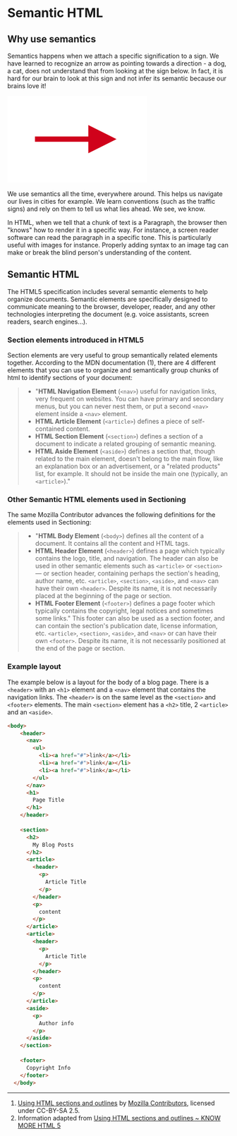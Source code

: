 # Semantic HTML
## Why use semantics
Semantics happens when we attach a specific signification to a sign. We have learned to recognize an arrow as pointing towards a direction - a dog, a cat, does not understand that from looking at the sign below. In fact, it is hard for our brain to look at this sign and not infer its semantic because our brains love it!

![](./assets/arrow.png)

We use semantics all the time, everywhere around. This helps us navigate our lives in cities for example. We learn conventions (such as the traffic signs) and rely on them to tell us what lies ahead. We see, we know.

In HTML, when we tell that a chunk of text is a Paragraph, the browser then "knows" how to render it in a specific way. For instance, a screen reader software can read the paragraph in a specific tone. This is particularly useful with images for instance. Properly adding syntax to an image tag can make or break the blind person's understanding of the content.

## Semantic HTML

The HTML5 specification includes several semantic elements to help organize documents. Semantic elements are specifically designed to communicate meaning to the browser, developer, reader, and any other technologies interpreting the document (e.g. voice assistants, screen readers, search engines...).

### Section elements introduced in HTML5

Section elements are very useful to group semantically related elements together. According to the MDN documentation (1), there are 4 different elements that you can use to organize and semantically group chunks of html to identify sections of your document:

> - "**HTML Navigation Element** (`<nav>`) useful for navigation links, very frequent on websites. You can have primary and secondary menus, but you can never nest them, or put a second `<nav>` element inside a `<nav>` element.
> - **HTML Article Element** (`<article>`) defines a piece of self-contained content.
> - **HTML Section Element** (`<section>`) defines a section of a document to indicate a related grouping of semantic meaning.
> - **HTML Aside Element** (`<aside>`) defines a section that, though related to the main element, doesn't belong to the main flow, like an explanation box or an advertisement, or a "related products" list, for example. It should not be inside the main one (typically, an `<article>`)."

### Other Semantic HTML elements used in Sectioning

The same Mozilla Contributor advances the following definitions for the elements used in Sectioning:

> - "**HTML Body Element** (`<body>`) defines all the content of a document. It contains all the content and HTML tags.
> - **HTML Header Element** (`<header>`) defines a page which typically contains the logo, title, and navigation. The header can also be used in other semantic elements such as `<article>` or `<section>` — or section header, containing perhaps the section's heading, author name, etc. `<article>`, `<section>`, `<aside>`, and `<nav>` can have their own `<header>`. Despite its name, it is not necessarily placed at the beginning of the page or section.
> - **HTML Footer Element** (`<footer>`) defines a page footer which typically contains the copyright, legal notices and sometimes some links." This footer can also be used as a section footer, and can contain the section's publication date, license information, etc. `<article>`, `<section>`, `<aside>`, and `<nav>` or can have their own `<footer>`. Despite its name, it is not necessarily positioned at the end of the page or section.

### Example layout

The example below is a layout for the body of a blog page. There is a `<header>` with an `<h1>` element and a `<nav>` element that contains the navigation links. The `<header>` is on the same level as the `<section>` and `<footer>` elements. The main `<section>` element has a `<h2>` title, 2 `<article>` and an `<aside>`.

```html
<body>
    <header>
      <nav>
        <ul>
          <li><a href="#">link</a></li>
          <li><a href="#">link</a></li>
          <li><a href="#">link</a></li>
        </ul>
      </nav>
      <h1>
        Page Title
      </h1>
    </header>

    <section>
      <h2>
        My Blog Posts
      </h2>
      <article>
        <header>
          <p>
            Article Title
          </p>
        </header>
        <p>
          content
        </p>
      </article>
      <article>
        <header>
          <p>
            Article Title
          </p>
        </header>
        <p>
          content
        </p>
      </article>
      <aside>
        <p>
          Author info
        </p>
      </aside>
    </section>

    <footer>
      Copyright Info
    </footer>
  </body>
```

---
1. [Using HTML sections and outlines](https://developer.mozilla.org/en-US/docs/Web/Guide/HTML/Using_HTML_sections_and_outlines#section_elements_in_html5) by [Mozilla Contributors](https://developer.mozilla.org/en-US/docs/Web/Guide/HTML/Using_HTML_sections_and_outlines/contributors.txt), licensed under CC-BY-SA 2.5.
2.   Information adapted from [Using HTML sections and outlines ~ KNOW MORE HTML 5](https://learnabouthtml5.blogspot.com/2016/12/using-html-sections-and-outlines.html)
